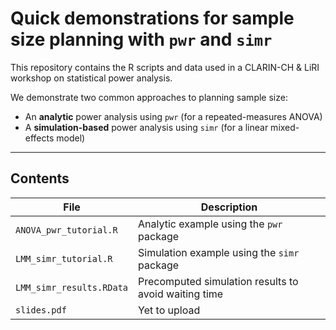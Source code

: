 # Quick demonstrations for sample size planning with `pwr` and `simr`

This repository contains the R scripts and data used in a CLARIN-CH & LiRI workshop on statistical power analysis.

We demonstrate two common approaches to planning sample size:

- An **analytic** power analysis using `pwr` (for a repeated-measures ANOVA)
- A **simulation-based** power analysis using `simr` (for a linear mixed-effects model)

---

## Contents

| File                          | Description                                               |
|-------------------------------|-----------------------------------------------------------|
| `ANOVA_pwr_tutorial.R`        | Analytic example using the `pwr` package                  |
| `LMM_simr_tutorial.R`         | Simulation example using the `simr` package               |
| `LMM_simr_results.RData`      | Precomputed simulation results to avoid waiting time      |
| `slides.pdf`                  | Yet to upload                                             |